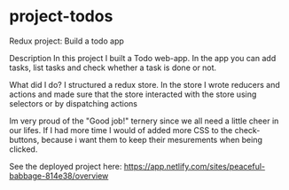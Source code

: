 # project-todos
Redux project: Build a todo app

Description
In this project I built a Todo web-app. In the app you can add tasks, list tasks and check whether a task is done or not.

What did I do?
I structured a redux store. In the store I wrote reducers and actions and made sure that the store interacted with the store using selectors or by dispatching actions

Im very proud of the "Good job!" ternery since we all need a little cheer in our lifes. If I had more time I would of added more CSS to the check-buttons, because i want them to keep their mesurements when being clicked.

See the deployed project here: https://app.netlify.com/sites/peaceful-babbage-814e38/overview
